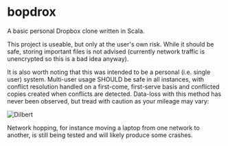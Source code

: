 bopdrox
=======

A basic personal Dropbox clone written in Scala.

This project is useable, but only at the user's own risk. While it should be safe, storing important files is not advised (currently network traffic is unencrypted so this is a bad idea anyway).

It is also worth noting that this was intended to be a personal (i.e. single user) system. Multi-user usage SHOULD be safe in all instances, with conflict resolution handled on a first-come, first-serve basis and conflicted copies created when conflicts are detected. Data-loss with this method has never been observed, but tread with caution as your mileage may vary:

![Dilbert](http://dilbert.com/dyn/str_strip/000000000/00000000/0000000/000000/20000/1000/100/21106/21106.strip.sunday.gif)

Network hopping, for instance moving a laptop from one network to another, is still being tested and will likely produce some crashes.
